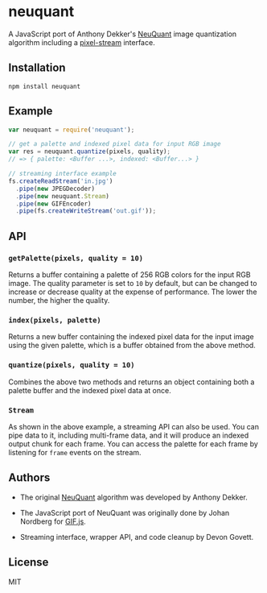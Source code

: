 # neuquant

A JavaScript port of Anthony Dekker's [NeuQuant](http://members.ozemail.com.au/~dekker/NEUQUANT.HTML) 
image quantization algorithm including a [pixel-stream](https://github.com/devongovett/pixel-stream)
interface.

## Installation

    npm install neuquant

## Example

```javascript
var neuquant = require('neuquant');

// get a palette and indexed pixel data for input RGB image
var res = neuquant.quantize(pixels, quality);
// => { palette: <Buffer ...>, indexed: <Buffer...> }

// streaming interface example
fs.createReadStream('in.jpg')
  .pipe(new JPEGDecoder)
  .pipe(new neuquant.Stream)
  .pipe(new GIFEncoder)
  .pipe(fs.createWriteStream('out.gif'));
```

## API

### `getPalette(pixels, quality = 10)`

Returns a buffer containing a palette of 256 RGB colors for the input
RGB image.  The quality parameter is set to `10` by default, but can 
be changed to increase or decrease quality at the expense of performance.
The lower the number, the higher the quality.

### `index(pixels, palette)`

Returns a new buffer containing the indexed pixel data for the input
image using the given palette, which is a buffer obtained from the 
above method.

### `quantize(pixels, quality = 10)`

Combines the above two methods and returns an object containing both
a palette buffer and the indexed pixel data at once.

### `Stream`

As shown in the above example, a streaming API can also be used.
You can pipe data to it, including multi-frame data, and it will
produce an indexed output chunk for each frame. You can access the
palette for each frame by listening for `frame` events on the stream.

## Authors

* The original [NeuQuant](http://members.ozemail.com.au/~dekker/NEUQUANT.HTML)
    algorithm was developed by Anthony Dekker.

* The JavaScript port of NeuQuant was originally done by Johan Nordberg
    for [GIF.js](https://github.com/jnordberg/gif.js).
    
* Streaming interface, wrapper API, and code cleanup by Devon Govett.

## License

MIT
